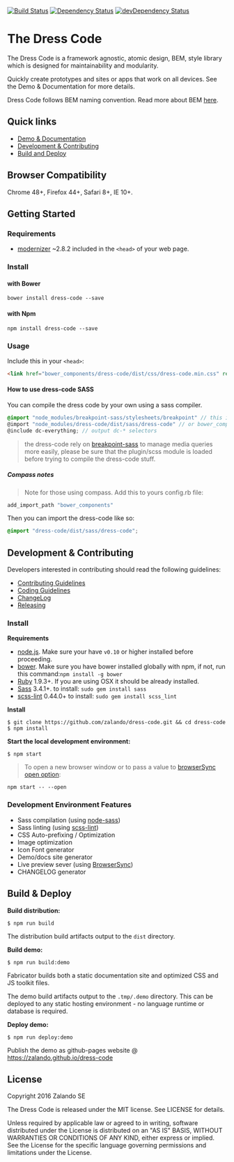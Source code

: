 
[![Build Status](https://travis-ci.org/zalando/dress-code.svg?branch=master)](https://travis-ci.org/zalando/dress-code)
[![Dependency Status](https://david-dm.org/zalando/dress-code.svg)](https://david-dm.org/zalando/dress-code)
[![devDependency Status](https://david-dm.org/zalando/dress-code/dev-status.svg)](https://david-dm.org/zalando/dress-code#info=devDependencies)
# The Dress Code

The Dress Code is a framework agnostic, atomic design, BEM, style library which is designed for maintainability and modularity.

Quickly create prototypes and sites or apps that work on all devices. See the Demo & Documentation for more details.

Dress Code follows BEM naming convention. Read more about BEM [here](http://getbem.com/introduction/).

## Quick links

* [Demo & Documentation](http://zalando.github.io/dress-code/)
* [Development & Contributing](#development)
* [Build and Deploy](#build-and-deploy)

## Browser Compatibility

Chrome 48+, Firefox 44+, Safari 8+, IE 10+.

## Getting Started

### Requirements

* [modernizer](https://modernizr.com/) ~2.8.2 included in the ```<head>``` of your web page.

### Install

#### with Bower

```
bower install dress-code --save
```

#### with Npm

```
npm install dress-code --save
```

### Usage


Include this in your ```<head>```:

```html
<link href="bower_components/dress-code/dist/css/dress-code.min.css" rel="stylesheet">
```

#### How to use dress-code SASS

You can compile the dress code by your own using a sass compiler.

```scss
@import "node_modules/breakpoint-sass/stylesheets/breakpoint" // this is a required dependency, load this before loading the dress-code
@import "node_modules/dress-code/dist/sass/dress-code" // or bower_components/dress-code/dist/sass/dress-code
@include dc-everything; // output dc-* selectors
```

> the dress-code rely on [breakpoint-sass](https://github.com/at-import/breakpoint) to manage media queries
more easily, please be sure that the plugin/scss module is loaded before trying to compile the dress-code stuff.


##### Compass notes

> Note for those using compass. Add this to yours config.rb file:
```rb
add_import_path "bower_components"
```
Then you can import the dress-code like so:
```scss
@import "dress-code/dist/sass/dress-code";
```

## <a name="development"> Development & Contributing

Developers interested in contributing should read the following guidelines:

- [Contributing Guidelines](docs/guides/CONTRIBUTING.md)
- [Coding Guidelines](docs/guides/CODING.md)
- [ChangeLog](CHANGELOG.md)
- [Releasing](docs/guides/RELEASING.md)

### Install

**Requirements**

* [node.js](http://nodejs.org). Make sure your have `v0.10` or higher installed before proceeding.
* [bower](http://bower.io/). Make sure you have bower installed globally with npm, if not, run this command:```npm install -g bower```
* [Ruby](https://www.ruby-lang.org/en/documentation/installation/) 1.9.3+. If you are using OSX it should be already installed.
* [Sass](http://sass-lang.com/install) 3.4.1+. to install: ```sudo gem install sass```
* [scss-lint](https://github.com/brigade/scss-lint) 0.44.0+ to install: ```sudo gem install scss_lint```

**Install**

```
$ git clone https://github.com/zalando/dress-code.git && cd dress-code
$ npm install
```

**Start the local development environment:**

```
$ npm start
```

> To open a new browser window or to pass a value to [browserSync open option](https://www.browsersync.io/docs/options/#option-open):
```
npm start -- --open
```

### Development Environment Features

- Sass compilation (using [node-sass](https://github.com/sass/node-sass))
- Sass linting (using [scss-lint](https://github.com/brigade/scss-lint))
- CSS Auto-prefixing / Optimization
- Image optimization
- Icon Font generator
- Demo/docs site generator
- Live preview sever (using [BrowserSync](http://www.browsersync.io/))
- CHANGELOG generator

## <a name="build-and-deploy"> Build & Deploy

**Build distribution:**

```
$ npm run build
```

The distribution build artifacts output to the `dist` directory.


**Build demo:**

```
$ npm run build:demo
```

Fabricator builds both a static documentation site and optimized CSS and JS toolkit files.

The demo build artifacts output to the `.tmp/.demo` directory. This can be deployed to any static hosting environment - no language runtime or database is required.


**Deploy demo:**

```
$ npm run deploy:demo
```

Publish the demo as github-pages website @ https://zalando.github.io/dress-code


## License

Copyright 2016 Zalando SE

The Dress Code is released under the MIT license. See LICENSE for details.

Unless required by applicable law or agreed to in writing, software distributed under the License is distributed on an "AS IS" BASIS,
WITHOUT WARRANTIES OR CONDITIONS OF ANY KIND, either express or implied. See the License for the specific language governing permissions and limitations under the License.
